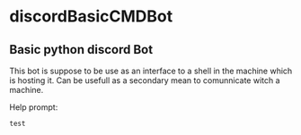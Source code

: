 # discordBasicCMDBot
## Basic python discord Bot 
This bot is suppose to be use as an interface to a shell in the machine which is hosting it.
Can be usefull as a secondary mean to comunnicate witch a machine.

Help prompt:

```
test
```

